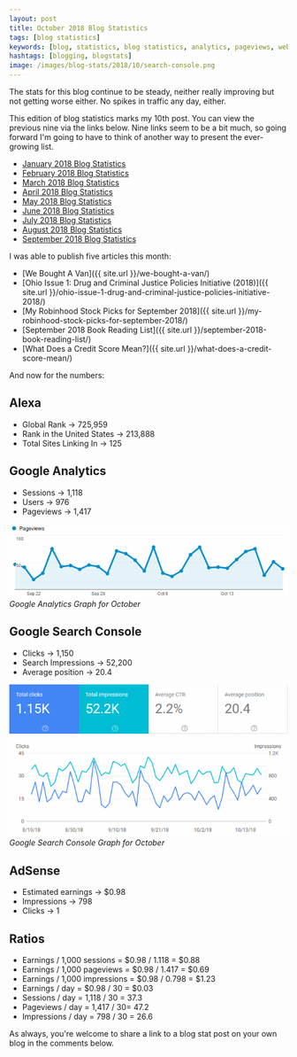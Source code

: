 ```yaml
---
layout: post
title: October 2018 Blog Statistics
tags: [blog statistics]
keywords: [blog, statistics, blog statistics, analytics, pageviews, webmaster, webmaster tools, alexa, google]
hashtags: [blogging, blogstats]
image: /images/blog-stats/2018/10/search-console.png
---
```


The stats for this blog continue to be steady, neither really improving but not getting worse either. No spikes in traffic any day, either.

This edition of blog statistics marks my 10th post. You can view the previous nine via the links below. Nine links seem to be a bit much, so going forward I'm going to have to think of another way to present the ever-growing list.

* [January 2018 Blog Statistics](https://www.joehxblog.com/january-2018-blog-statistics/)
* [February 2018 Blog Statistics](https://www.joehxblog.com/february-2018-blog-statistics/)
* [March 2018 Blog Statistics](https://www.joehxblog.com/march-2018-blog-statistics/)
* [April 2018 Blog Statistics](https://www.joehxblog.com/april-2018-blog-statistics/)
* [May 2018 Blog Statistics](https://www.joehxblog.com/may-2018-blog-statistics/)
* [June 2018 Blog Statistics](https://www.joehxblog.com/june-2018-blog-statistics/)
* [July 2018 Blog Statistics](https://www.joehxblog.com/july-2018-blog-statistics/)
* [August 2018 Blog Statistics](https://www.joehxblog.com/august-2018-blog-statistics/)
* [September 2018 Blog Statistics](https://www.joehxblog.com/september-2018-blog-statistics/)

I was able to publish five articles this month:

* [We Bought A Van]({{ site.url }}/we-bought-a-van/)
* [Ohio Issue 1: Drug and Criminal Justice Policies Initiative (2018)]({{ site.url }}/ohio-issue-1-drug-and-criminal-justice-policies-initiative-2018/)
* [My Robinhood Stock Picks for September 2018]({{ site.url }}/my-robinhood-stock-picks-for-september-2018/)
* [September 2018 Book Reading List]({{ site.url }}/september-2018-book-reading-list/)
* [What Does a Credit Score Mean?]({{ site.url }}/what-does-a-credit-score-mean/)

And now for the numbers:

## Alexa

* Global Rank &rarr; 725,959
* Rank in the United States &rarr; 213,888
* Total Sites Linking In &rarr; 125

## Google Analytics

* Sessions &rarr; 1,118
* Users &rarr; 976
* Pageviews &rarr; 1,417

![Google Analytics Graph for October](/images/blog-stats/2018/10/stats.png)
*Google Analytics Graph for October*

## Google Search Console

* Clicks &rarr; 1,150
* Search Impressions &rarr; 52,200
* Average position &rarr; 20.4

![Google Search Console Graph for October](/images/blog-stats/2018/10/search-console.png)
*Google Search Console Graph for October*

## AdSense

* Estimated earnings &rarr; $0.98
* Impressions &rarr; 798
* Clicks &rarr; 1

## Ratios

* Earnings / 1,000 sessions = $0.98 / 1.118 = $0.88
* Earnings / 1,000 pageviews = $0.98 / 1.417 = $0.69
* Earnings / 1,000 impressions = $0.98 / 0.798 = $1.23
* Earnings / day = $0.98 / 30 = $0.03
* Sessions / day = 1,118 / 30 = 37.3
* Pageviews / day = 1,417 / 30= 47.2
* Impressions / day = 798 / 30 = 26.6

As always, you're welcome to share a link to a blog stat post on your own blog in the comments below.
